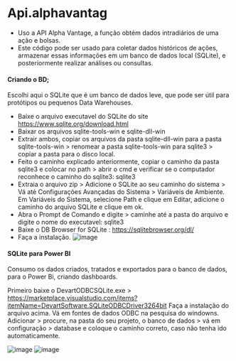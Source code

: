 # Api.alphavantag

- Uso a API Alpha Vantage, a função obtém dados intradiários de uma ação e bolsas.
- Este código pode ser usado para coletar dados históricos de ações, armazenar essas informações em um banco de dados local (SQLite), e posteriormente realizar análises ou consultas.

#### Criando o BD;

Escolhi aqui o SQLite que é um banco de dados leve, que pode ser útil para protótipos ou pequenos Data Warehouses.

- Baixe o arquivo executavel do SQLite do site https://www.sqlite.org/download.html
- Baixar os arquivos sqlite-tools-win e sqlite-dll-win
- Extrair ambos, copiar os arquivos da pasta sqlite-dll-win para a pasta sqlite-tools-win > renomear a pasta sqlite-tools-win para sqlite3 > copiar a pasta para o disco local.
- Feito o caminho explicado anteriormente, copiar o caminho da pasta sqlite3 e colocar no path > abrir o cmd e verificar se o computador reconhece o caminho do sqlite3: sqlite3
- Extraia o arquivo zip > Adicione o SQLite ao seu caminho do sistema > Vá até Configurações Avançadas do Sistema > Variáveis de Ambiente. Em Variáveis do Sistema, selecione Path e clique em Editar, adicione o caminho do arquivo SQLite e clique em ok.
- Abra o Prompt de Comando e digite > caminhe até a pasta do arquivo e digite o nome do executavel: sqlite3
- Baixe o DB Browser for SQLite : https://sqlitebrowser.org/dl/
- Faça a instalação.
![image](https://github.com/user-attachments/assets/4afa9ba7-5e56-4044-8157-7dcb04fec098)

#### SQLite para Power BI
Consumo os dados criados, tratados e exportados para o banco de dados, para o Power Bi, criando dashboards.

Primeiro baixe o DevartODBCSQLite.exe > https://marketplace.visualstudio.com/items?itemName=DevartSoftware.SQLiteODBCDriver3264bit
Faça a instalação do arquivo acima.
Vá em fontes de dados ODBC na pesquisa do windowns.
Adicionar > procure, na pasta do seu projeto, o banco de dados > vá em configuração > database e coloque o caminho correto, caso não tenha ido automaticamente.

![image](https://github.com/user-attachments/assets/ba89cd52-012d-4a23-8f3a-7dc8d7bdb858)
![image](https://github.com/user-attachments/assets/27a51849-3d64-4cfd-ab10-97a64c4b77d3)

